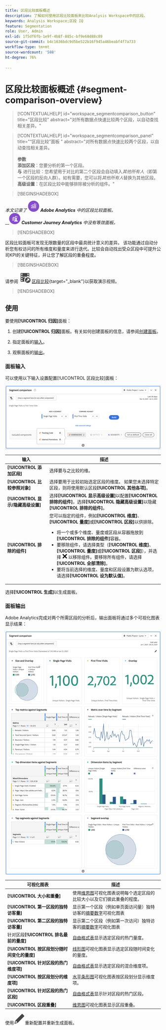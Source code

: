 ```yaml
---
title: 区段比较面板概述
description: 了解如何使用区段比较面板来比较Analysis Workspace中的区段。
keywords: Analysis Workspace;区段 IQ
feature: Segmentation
role: User, Admin
exl-id: 1f5df6fb-1e9f-4b8f-885c-bf9e68d88c89
source-git-commit: b4c1636bdc9d5be522b16f945a46beabf4f7a733
workflow-type: tm+mt
source-wordcount: '588'
ht-degree: 76%

---
```


# 区段比较面板概述 {#segment-comparison-overview}

<!-- markdownlint-disable MD034 -->

>[!CONTEXTUALHELP]
>id="workspace_segmentcomparison_button"
>title="区段比较"
>abstract="对所有数据点快速比较两个区段，以自动查找相关差异。"

<!-- markdownlint-enable MD034 -->

<!-- markdownlint-disable MD034 -->

>[!CONTEXTUALHELP]
>id="workspace_segmentcomparison_panel"
>title="“区段比较”面板 "
>abstract="对所有数据点快速比较两个区段，以自动查找相关差异。<br/><br/>**参数&#x200B;**<br/>**添加区段**：您要分析的第一个区段。<br/>**与** 进行比较：您希望用于对比的第二个区段会自动填入&#x200B;*其他所有人*（即第一个区段的反向人群）。如有需要，您可以将&#x200B;*其他所有人*&#x200B;替换为其他区段。<br/>**高级设置**：在区段比较中能够排除被分析的组件。"
<!-- markdownlint-enable MD034 -->

>[!BEGINSHADEBOX]

_本文记录了_ ![AdobeAnalytics](/help/assets/icons/AdobeAnalytics.svg) _&#x200B;**Adobe Analytics** 中的区段比较面板。_<br/>__![CustomerJourneyAnalytics](/help/assets/icons/CustomerJourneyAnalytics.svg) _&#x200B;**Customer Journey Analytics** 中没有等效面板。_

>[!ENDSHADEBOX]

区段比较面板可发现无限数量的区段中最具统计意义的差异。 该功能通过自动分析您有权访问的所有维度和量度来进行迭代。比较会自动找出受众区段中可提升公司KPI的关键特征，并让您了解区段的重叠程度。


>[!BEGINSHADEBOX]

请参阅 ![VideoCheckedOut](/help/assets/icons/VideoCheckedOut.svg) [区段比较](https://video.tv.adobe.com/v/37493?quality=12&learn=on&captions=chi_hans){target="_blank"}以获取演示视频。

>[!ENDSHADEBOX]



## 使用

要使用&#x200B;**[!UICONTROL 归因]**&#x200B;面板：

1. 创建&#x200B;**[!UICONTROL 归因]**&#x200B;面板。有关如何创建面板的信息，请参阅[创建面板](../panels.md#create-a-panel)。

1. 指定面板的[输入](#panel-input)。

1. 观察面板的[输出](#panel-output)。



### 面板输入

可以使用以下输入设置配置[!UICONTROL 区段比较]面板：

![区段比较输入面板](assets/segment-comparison-input.png)

| 输入 | 描述 |
| --- | --- |
| **[!UICONTROL 添加区段]** | 选择要与之比较的维。 |
| **[!UICONTROL 比较参照对象]** | 选择要用于比较初始选定区段的维度。 如果您未选择特定区段，则将使用默认区段&#x200B;**[!UICONTROL 其他各项]**。 |
| **[!UICONTROL 显示/隐藏高级设置]** | 选择&#x200B;**[!UICONTROL 显示高级设置]**&#x200B;以配置&#x200B;**[!UICONTROL 排除的组件]**，选择&#x200B;**[!UICONTROL 隐藏高级设置]**&#x200B;以隐藏&#x200B;**[!UICONTROL 排除的组件]**。 |
| **[!UICONTROL 排除的组件]** | 您可以指定的组件，例如&#x200B;**[!UICONTROL 维度]**、**[!UICONTROL 量度]**&#x200B;或&#x200B;**[!UICONTROL 区段]**&#x200B;以供排除。<br><ul><li>将一个或多个维度、量度或区段从容器拖放到&#x200B;**[!UICONTROL 排除的组件]**&#x200B;容器。</li><li>要移除组件，请选择类型（**[!UICONTROL 维度]**、**[!UICONTROL 量度]**&#x200B;或&#x200B;**[!UICONTROL 区段]**），并选择 ![CrossSize75](/help/assets/icons/CrossSize75.svg) 以移除组件。要移除所有组件，请选择&#x200B;**[!UICONTROL 全部清除]**。</li><li>要将当前选择的维度、量度和区段设置为默认选项，请选择&#x200B;**[!UICONTROL 设为默认值]**。</li></ul> |

选择&#x200B;**[!UICONTROL 生成]**&#x200B;以生成面板。

### 面板输出

Adobe Analytics完成对两个所需区段的分析后，输出面板将通过多个可视化图表显示结果：

![面板输出区段比较](assets/segment-comparison-output.png)

| 可视化图表 | 描述 |
|---|---|
| **[!UICONTROL 大小和重叠]** | 使用[维恩图](/help/analyze/analysis-workspace/visualizations/venn.md)可视化图表说明每个选定区段的比较大小以及它们彼此重叠的程度。 |
| **[!UICONTROL 第一区段的独特访客量]** | 显示第一个区段（例如单页面访问量）独特访客的[摘要数字](/help/analyze/analysis-workspace/visualizations/summary-number-change.md)可视化图表 |
| **[!UICONTROL 第二区段的独特访客量]** | 显示第二个区段（例如第一次访问）独特访客的[摘要数字](/help/analyze/analysis-workspace/visualizations/summary-number-change.md)可视化图表 |
| 针对区段&#x200B;**[!UICONTROL 排名最前的量度]** | [自由格式表](/help/analyze/analysis-workspace/visualizations/freeform-table/freeform-table.md)显示选定区段的热门量度。 |
| **[!UICONTROL 按区段划分随时间变化的量度]** |  [线形图](/help/analyze/analysis-workspace/visualizations/line.md)可视化图表显示选定区段随时间变化的量度。 |
| **[!UICONTROL 针对区段的热门维度项]** | [自由格式表](/help/analyze/analysis-workspace/visualizations/freeform-table/freeform-table.md)显示选定区段的混合维度项。 |
| **[!UICONTROL 按区段划分的维度项]** | [水平条形图](/help/analyze/analysis-workspace/visualizations/horizontal-bar.md)可视化图表按区段划分显示维度项。 |
| **[!UICONTROL 针对区段的热门区段]** | [自由格式表](/help/analyze/analysis-workspace/visualizations/freeform-table/freeform-table.md)显示针对区段的热门区段。 |
| **[!UICONTROL 区段重叠]** | [维恩图](/help/analyze/analysis-workspace/visualizations/venn.md)可视化图表显示区段重叠。 |

使用![编辑](/help/assets/icons/Edit.svg)重新配置并重新生成面板。


<!--
#### Size and overlap

Illustrates the comparative sizes of each selected segment and how much they overlap with each other using a venn diagram. You can hover over the visual to see how many visitors were in each overlapping or non-overlapping section. You can also right click on the overlap to create a brand new segment for further analysis. If the two segments are mutually exclusive, no overlap is shown between the two circles (typically seen with segments using a hit container).

![Size and overlap](assets/size-overlap.png)

#### Population summaries

To the right of the Size and Overlap visualization, the total unique visitor count in each segment and overlap is shown.

![Population summaries](assets/population_summaries.png)

#### Top metrics

Displays the most statistically significant metrics between the two segments. Each row in this table represents a differentiating metric, ranked by how different it is between each segment. A difference score of 1 means it is statistically significant, while a difference score of 0 means there is no statistical significance.

This visualization is similar to freeform tables in Analysis Workspace. If deeper analysis on a specific metric is desired, hover over a line item and click 'Create visual'. A new table is created to analyze that specific metric. If a metric is irrelevant to your analysis, hover over the line item and click the 'X' to remove it.

>[!NOTE]
>
>Metrics added to this table after the segment comparison has finished do not receive a Difference Score.

![Top metrics](assets/top-metrics.png)

#### Metric over time by segment

To the right of the metrics table is a linked visualization. You can click a line item in the table on the left, and this visualization updates to show that metric trended over time.

![Top metrics line](assets/linked-viz.png)

#### Top dimensions

Shows the most statistically significant dimension items across all of your dimensions. Each row shows the percentage of each segment exhibiting this dimension item. For example, this table might reveal that 100% of visitors in 'Segment A' had the dimension item 'Browser Type: Google', whereas only 19.6% of 'Segment B' had this dimension item. A difference score of 1 means it is statistically significant, while a difference score of 0 means there is no statistical significance.

This visualization is similar to freeform tables in Analysis Workspace. If deeper analysis on a specific dimension item is desired, hover over a line item and click 'Create visual'. A new table is created to analyze that specific dimension item. If a dimension item is irrelevant to your analysis, hover over the line item and click the 'X' to remove it.

>[!NOTE]
>
>Dimension items added to this table after the segment comparison has finished do not receive a Difference Score.

![Top dimensions](assets/top-dimension-item1.png)

#### Dimension items by segment

To the right of the dimensions table is a linked bar chart visualization. It shows all displayed dimension items in a bar chart. Clicking a line item in the table on the left updates the visualization on the right.

![Top dimensions bar chart](assets/top-dimension-item.png)

#### Top segments

Shows which other segments (other than the two segments selected for comparison) have statistically significant overlap. For example, this table can show that a third segment, 'Repeat Visitors', overlaps highly with 'Segment A' but does not overlap with 'Segment B'. A difference score of 1 means it is statistically significant, while a difference score of 0 means there is no statistical significance.

This visualization is similar to freeform tables in Analysis Workspace. If deeper analysis on a specific segment is desired, hover over a line item and click 'Create visual'. A new table is created to analyze that specific segment. If a segment is irrelevant to your analysis, hover over the line item and click the 'X' to remove it.

>[!NOTE]
>
>Segments added to this table after the segment comparison has finished do not receive a Difference Score.

![Top segments](assets/top-segments.png)

#### Segment overlap

To the right of the segments table is a linked venn diagram visualization. It shows the most statistically significant segment applied to your compared segments. For example, 'Segment A' + 'Statistically significant segment' vs. 'Segment B' + 'Statistically significant segment'. Clicking a segment line item in the table on the left updates the venn diagram on the right.

![Top segments venn diagram](assets/segment-overlap.png)

-->
